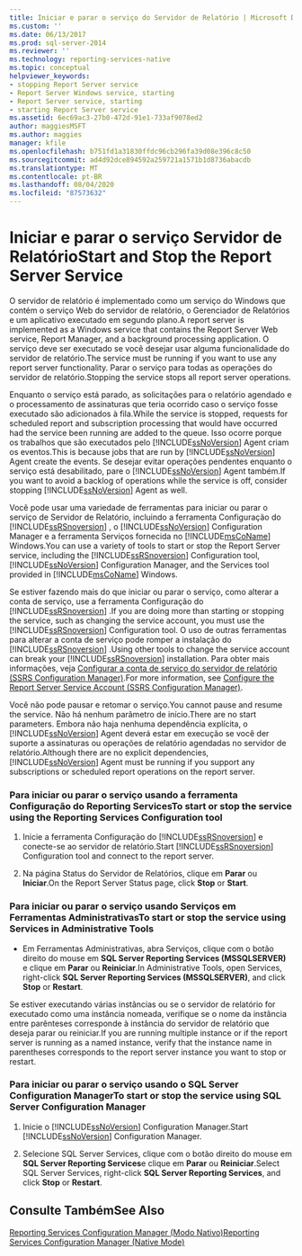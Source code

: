 ```yaml
---
title: Iniciar e parar o serviço do Servidor de Relatório | Microsoft Docs
ms.custom: ''
ms.date: 06/13/2017
ms.prod: sql-server-2014
ms.reviewer: ''
ms.technology: reporting-services-native
ms.topic: conceptual
helpviewer_keywords:
- stopping Report Server service
- Report Server Windows service, starting
- Report Server service, starting
- starting Report Server service
ms.assetid: 6ec69ac3-27b0-472d-91e1-733af9078ed2
author: maggiesMSFT
ms.author: maggies
manager: kfile
ms.openlocfilehash: b751fd1a31830ffdc96cb296fa39d08e396c8c50
ms.sourcegitcommit: ad4d92dce894592a259721a1571b1d8736abacdb
ms.translationtype: MT
ms.contentlocale: pt-BR
ms.lasthandoff: 08/04/2020
ms.locfileid: "87573632"
---
```

# <a name="start-and-stop-the-report-server-service"></a><span data-ttu-id="452be-102">Iniciar e parar o serviço Servidor de Relatório</span><span class="sxs-lookup"><span data-stu-id="452be-102">Start and Stop the Report Server Service</span></span>
  <span data-ttu-id="452be-103">O servidor de relatório é implementado como um serviço do Windows que contém o serviço Web do servidor de relatório, o Gerenciador de Relatórios e um aplicativo executado em segundo plano.</span><span class="sxs-lookup"><span data-stu-id="452be-103">A report server is implemented as a Windows service that contains the Report Server Web service, Report Manager, and a background processing application.</span></span> <span data-ttu-id="452be-104">O serviço deve ser executado se você desejar usar alguma funcionalidade do servidor de relatório.</span><span class="sxs-lookup"><span data-stu-id="452be-104">The service must be running if you want to use any report server functionality.</span></span> <span data-ttu-id="452be-105">Parar o serviço para todas as operações do servidor de relatório.</span><span class="sxs-lookup"><span data-stu-id="452be-105">Stopping the service stops all report server operations.</span></span>  
  
 <span data-ttu-id="452be-106">Enquanto o serviço está parado, as solicitações para o relatório agendado e o processamento de assinaturas que teria ocorrido caso o serviço fosse executado são adicionados à fila.</span><span class="sxs-lookup"><span data-stu-id="452be-106">While the service is stopped, requests for scheduled report and subscription processing that would have occurred had the service been running are added to the queue.</span></span> <span data-ttu-id="452be-107">Isso ocorre porque os trabalhos que são executados pelo [!INCLUDE[ssNoVersion](../../includes/ssnoversion-md.md)] Agent criam os eventos.</span><span class="sxs-lookup"><span data-stu-id="452be-107">This is because jobs that are run by [!INCLUDE[ssNoVersion](../../includes/ssnoversion-md.md)] Agent create the events.</span></span> <span data-ttu-id="452be-108">Se desejar evitar operações pendentes enquanto o serviço está desabilitado, pare o [!INCLUDE[ssNoVersion](../../includes/ssnoversion-md.md)] Agent também.</span><span class="sxs-lookup"><span data-stu-id="452be-108">If you want to avoid a backlog of operations while the service is off, consider stopping [!INCLUDE[ssNoVersion](../../includes/ssnoversion-md.md)] Agent as well.</span></span>  
  
 <span data-ttu-id="452be-109">Você pode usar uma variedade de ferramentas para iniciar ou parar o serviço de Servidor de Relatório, incluindo a ferramenta Configuração do [!INCLUDE[ssRSnoversion](../../includes/ssrsnoversion-md.md)] , o [!INCLUDE[ssNoVersion](../../includes/ssnoversion-md.md)] Configuration Manager e a ferramenta Serviços fornecida no [!INCLUDE[msCoName](../../includes/msconame-md.md)] Windows.</span><span class="sxs-lookup"><span data-stu-id="452be-109">You can use a variety of tools to start or stop the Report Server service, including the [!INCLUDE[ssRSnoversion](../../includes/ssrsnoversion-md.md)] Configuration tool, [!INCLUDE[ssNoVersion](../../includes/ssnoversion-md.md)] Configuration Manager, and the Services tool provided in [!INCLUDE[msCoName](../../includes/msconame-md.md)] Windows.</span></span>  
  
 <span data-ttu-id="452be-110">Se estiver fazendo mais do que iniciar ou parar o serviço, como alterar a conta de serviço, use a ferramenta Configuração do [!INCLUDE[ssRSnoversion](../../includes/ssrsnoversion-md.md)] .</span><span class="sxs-lookup"><span data-stu-id="452be-110">If you are doing more than starting or stopping the service, such as changing the service account, you must use the [!INCLUDE[ssRSnoversion](../../includes/ssrsnoversion-md.md)] Configuration tool.</span></span> <span data-ttu-id="452be-111">O uso de outras ferramentas para alterar a conta de serviço pode romper a instalação do [!INCLUDE[ssRSnoversion](../../includes/ssrsnoversion-md.md)] .</span><span class="sxs-lookup"><span data-stu-id="452be-111">Using other tools to change the service account can break your [!INCLUDE[ssRSnoversion](../../includes/ssrsnoversion-md.md)] installation.</span></span> <span data-ttu-id="452be-112">Para obter mais informações, veja [Configurar a conta de serviço do servidor de relatório &#40;SSRS Configuration Manager&#41;](../install-windows/configure-the-report-server-service-account-ssrs-configuration-manager.md).</span><span class="sxs-lookup"><span data-stu-id="452be-112">For more information, see [Configure the Report Server Service Account &#40;SSRS Configuration Manager&#41;](../install-windows/configure-the-report-server-service-account-ssrs-configuration-manager.md).</span></span>  
  
 <span data-ttu-id="452be-113">Você não pode pausar e retomar o serviço.</span><span class="sxs-lookup"><span data-stu-id="452be-113">You cannot pause and resume the service.</span></span> <span data-ttu-id="452be-114">Não há nenhum parâmetro de início.</span><span class="sxs-lookup"><span data-stu-id="452be-114">There are no start parameters.</span></span> <span data-ttu-id="452be-115">Embora não haja nenhuma dependência explícita, o [!INCLUDE[ssNoVersion](../../includes/ssnoversion-md.md)] Agent deverá estar em execução se você der suporte a assinaturas ou operações de relatório agendadas no servidor de relatório.</span><span class="sxs-lookup"><span data-stu-id="452be-115">Although there are no explicit dependencies, [!INCLUDE[ssNoVersion](../../includes/ssnoversion-md.md)] Agent must be running if you support any subscriptions or scheduled report operations on the report server.</span></span>  
  
### <a name="to-start-or-stop-the-service-using-the-reporting-services-configuration-tool"></a><span data-ttu-id="452be-116">Para iniciar ou parar o serviço usando a ferramenta Configuração do Reporting Services</span><span class="sxs-lookup"><span data-stu-id="452be-116">To start or stop the service using the Reporting Services Configuration tool</span></span>  
  
1.  <span data-ttu-id="452be-117">Inicie a ferramenta Configuração do [!INCLUDE[ssRSnoversion](../../includes/ssrsnoversion-md.md)] e conecte-se ao servidor de relatório.</span><span class="sxs-lookup"><span data-stu-id="452be-117">Start [!INCLUDE[ssRSnoversion](../../includes/ssrsnoversion-md.md)] Configuration tool and connect to the report server.</span></span>  
  
2.  <span data-ttu-id="452be-118">Na página Status do Servidor de Relatórios, clique em **Parar** ou **Iniciar**.</span><span class="sxs-lookup"><span data-stu-id="452be-118">On the Report Server Status page, click **Stop** or **Start**.</span></span>  
  
### <a name="to-start-or-stop-the-service-using-services-in-administrative-tools"></a><span data-ttu-id="452be-119">Para iniciar ou parar o serviço usando Serviços em Ferramentas Administrativas</span><span class="sxs-lookup"><span data-stu-id="452be-119">To start or stop the service using Services in Administrative Tools</span></span>  
  
-   <span data-ttu-id="452be-120">Em Ferramentas Administrativas, abra Serviços, clique com o botão direito do mouse em **SQL Server Reporting Services (MSSQLSERVER)** e clique em **Parar** ou **Reiniciar**.</span><span class="sxs-lookup"><span data-stu-id="452be-120">In Administrative Tools, open Services, right-click **SQL Server Reporting Services (MSSQLSERVER)**, and click **Stop** or **Restart**.</span></span>  
  
 <span data-ttu-id="452be-121">Se estiver executando várias instâncias ou se o servidor de relatório for executado como uma instância nomeada, verifique se o nome da instância entre parênteses corresponde à instância do servidor de relatório que deseja parar ou reiniciar.</span><span class="sxs-lookup"><span data-stu-id="452be-121">If you are running multiple instance or if the report server is running as a named instance, verify that the instance name in parentheses corresponds to the report server instance you want to stop or restart.</span></span>  
  
### <a name="to-start-or-stop-the-service-using-sql-server-configuration-manager"></a><span data-ttu-id="452be-122">Para iniciar ou parar o serviço usando o SQL Server Configuration Manager</span><span class="sxs-lookup"><span data-stu-id="452be-122">To start or stop the service using SQL Server Configuration Manager</span></span>  
  
1.  <span data-ttu-id="452be-123">Inicie o [!INCLUDE[ssNoVersion](../../includes/ssnoversion-md.md)] Configuration Manager.</span><span class="sxs-lookup"><span data-stu-id="452be-123">Start [!INCLUDE[ssNoVersion](../../includes/ssnoversion-md.md)] Configuration Manager.</span></span>  
  
2.  <span data-ttu-id="452be-124">Selecione SQL Server Services, clique com o botão direito do mouse em **SQL Server Reporting Services**e clique em **Parar** ou **Reiniciar**.</span><span class="sxs-lookup"><span data-stu-id="452be-124">Select SQL Server Services, right-click **SQL Server Reporting Services**, and click **Stop** or **Restart**.</span></span>  
  
## <a name="see-also"></a><span data-ttu-id="452be-125">Consulte Também</span><span class="sxs-lookup"><span data-stu-id="452be-125">See Also</span></span>  
 [<span data-ttu-id="452be-126">Reporting Services Configuration Manager &#40;Modo Nativo&#41;</span><span class="sxs-lookup"><span data-stu-id="452be-126">Reporting Services Configuration Manager &#40;Native Mode&#41;</span></span>](../../sql-server/install/reporting-services-configuration-manager-native-mode.md)  
  
  
